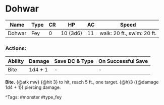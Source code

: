 # Dohwar

| Name | Type | CR | HP | AC | Speed |
|------|------|----|----|----|-------|
| Dohwar | Fey | 0 | 10 (3d6) | 11 | walk: 20 ft., swim: 20 ft. |

### Actions:

| Ability | Damage | Save DC & Type | On Successful Save |
|---------|--------|----------------|--------------------|
| Bite | 1d4 + 1 | - | - |


**Bite.** {@atk mw} {@hit 3} to hit, reach 5 ft., one target. {@h}3 ({@damage 1d4 + 1}) piercing damage.

^Tags: #monster #type_fey